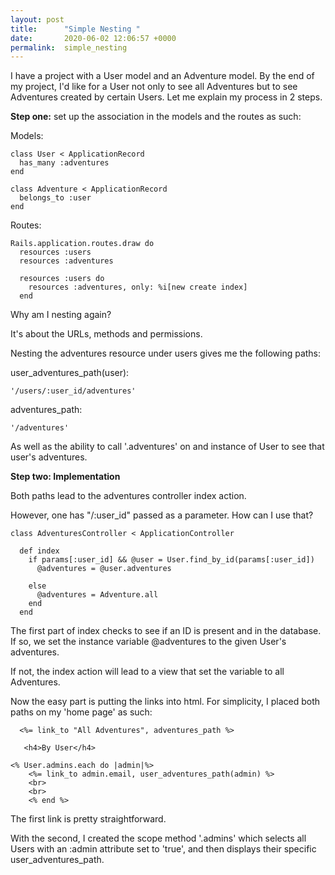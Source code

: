 ```yaml
---
layout: post
title:      "Simple Nesting "
date:       2020-06-02 12:06:57 +0000
permalink:  simple_nesting
---
```



I have a project with a User model and an Adventure model. By the end of my project, I'd like for a User not only to see all Adventures but to see Adventures created by certain Users. Let me explain my process in 2 steps. 

**Step one:** set up the association in the models and the routes as such:

Models:

```
class User < ApplicationRecord
  has_many :adventures
end
```

```
class Adventure < ApplicationRecord
  belongs_to :user
end
```

Routes:

```
Rails.application.routes.draw do
  resources :users
  resources :adventures

  resources :users do
    resources :adventures, only: %i[new create index]
  end
```

Why am I nesting again?

It's about the URLs, methods and permissions.

Nesting the adventures resource under users gives me the following paths:

user_adventures_path(user):


```
'/users/:user_id/adventures'    
```

adventures_path:

```
'/adventures'
```

As well as the ability to call '.adventures' on and instance of User to see that user's adventures.

**Step two: Implementation**

Both paths lead to the adventures controller index action. 

However, one has  "/:user_id" passed as a parameter. How can I use that?


```
class AdventuresController < ApplicationController

  def index
    if params[:user_id] && @user = User.find_by_id(params[:user_id])
      @adventures = @user.adventures
			
    else
      @adventures = Adventure.all
    end
  end
```

The first part of index checks to see if an ID is present and in the database. If so, we set the instance variable @adventures to the given User's adventures.

If not, the index action will lead to a view that set the variable to all Adventures. 

Now the easy part is putting the links into html. For simplicity, I placed both paths on my 'home page' as such:

```
  <%= link_to "All Adventures", adventures_path %>

   <h4>By User</h4>
	 
<% User.admins.each do |admin|%>
    <%= link_to admin.email, user_adventures_path(admin) %>
    <br>
    <br>
    <% end %>
```

The first link is pretty straightforward. 

With the second, I created the scope method '.admins' which selects all Users with an  :admin attribute set to 'true', and then displays their specific user_adventures_path.







